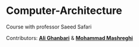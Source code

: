 # Computer-Architecture

Course with professor Saeed Safari


Contributors:  [**Ali Ghanbari**](https://github.com/ali-ghanbary) & [**Mohammad Mashreghi**](https://github.com/M-Mashreghi)
